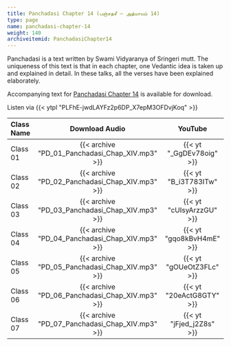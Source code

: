 ```yaml
---
title: Panchadasi Chapter 14 (பஞ்சதசீ – அத்யாயம் 14)
type: page
name: panchadasi-chapter-14
weight: 140
archiveitemid: PanchadasiChapter14
---
```


Panchadasi is a text written by Swami Vidyaranya of Sringeri mutt. The uniqueness of this text is that in each chapter, one Vedantic idea is taken up and explained in detail. In these talks, all the verses have been explained elaborately.

Accompanying text for [Panchadasi Chapter 14](https://archive.org/download/Panchadasi/Panchadasi_Chapter_11-15.pdf) is available for download.

Listen via {{< ytpl "PLFhE-jwdLAYFz2p6DP_X7epM3OFDvjKoq" >}}

Class Name | Download Audio | YouTube
:---|:---:|:---:
Class 01 | {{< archive "PD_01_Panchadasi_Chap_XIV.mp3" >}} | {{< yt "_GgDEv78oig" >}}
Class 02 | {{< archive "PD_02_Panchadasi_Chap_XIV.mp3" >}} | {{< yt "B_i3T783ITw" >}}
Class 03 | {{< archive "PD_03_Panchadasi_Chap_XIV.mp3" >}} | {{< yt "cUIsyArzzGU" >}}
Class 04 | {{< archive "PD_04_Panchadasi_Chap_XIV.mp3" >}} | {{< yt "gqo8kBvH4mE" >}}
Class 05 | {{< archive "PD_05_Panchadasi_Chap_XIV.mp3" >}} | {{< yt "gOUeOtZ3FLc" >}}
Class 06 | {{< archive "PD_06_Panchadasi_Chap_XIV.mp3" >}} | {{< yt "20eActG8GTY" >}}
Class 07 | {{< archive "PD_07_Panchadasi_Chap_XIV.mp3" >}} | {{< yt "jFjed_j2Z8s" >}}
